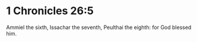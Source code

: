 # 1 Chronicles 26:5

Ammiel the sixth, Issachar the seventh, Peulthai the eighth: for God blessed him.